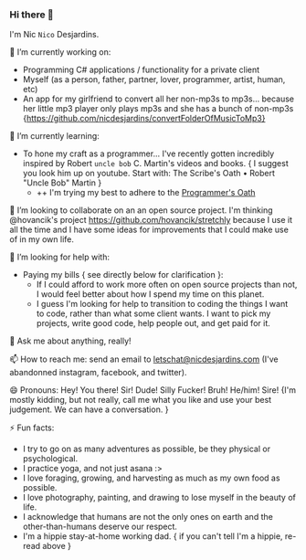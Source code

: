 ### Hi there 👋

I'm Nic `Nico` Desjardins.

🔭 I’m currently working on:
- Programming C# applications / functionality for a private client
- Myself (as a person, father, partner, lover, programmer, artist, human, etc)
- An app for my girlfriend to convert all her non-mp3s to mp3s... because her little mp3 player only plays mp3s and she has a bunch of non-mp3s {https://github.com/nicdesjardins/convertFolderOfMusicToMp3}

🌱 I’m currently learning:
- To hone my craft as a programmer... I've recently gotten incredibly inspired by Robert `uncle bob` C. Martin's videos and books. { I suggest you look him up on youtube. Start with: The Scribe's Oath • Robert "Uncle Bob" Martin }
  - ++ I'm trying my best to adhere to the [Programmer's Oath](http://nicdesjardins.com/documents/The_Programmers_Oath)

👯 I’m looking to collaborate on an an open source project. I'm thinking @hovancik's project https://github.com/hovancik/stretchly because I use it all the time and I have some ideas for improvements that I could make use of in my own life.

🤔 I’m looking for help with:
- Paying my bills { see directly below for clarification }:
  - If I could afford to work more often on open source projects than not, I would feel better about how I spend my time on this planet.
  - I guess I'm looking for help to transition to coding the things I want to code, rather than what some client wants. I want to pick my projects, write good code, help people out, and get paid for it.

💬 Ask me about anything, really!

📫 How to reach me: send an email to letschat@nicdesjardins.com (I've abandonned instagram, facebook, and twitter).

😄 Pronouns: Hey! You there! Sir! Dude! Silly Fucker! Bruh! He/him! Sire! {I'm mostly kidding, but not really, call me what you like and use your best judgement. We can have a conversation. }

⚡ Fun facts:
- I try to go on as many adventures as possible, be they physical or psychological.
- I practice yoga, and not just asana :>
- I love foraging, growing, and harvesting as much as my own food as possible.
- I love photography, painting, and drawing to lose myself in the beauty of life.
- I acknowledge that humans are not the only ones on earth and the other-than-humans deserve our respect.
- I'm a hippie stay-at-home working dad. { if you can't tell I'm a hippie, re-read above }

<!--
**nicdesjardins/nicdesjardins** is a ✨ _special_ ✨ repository because its `README.md` (this file) appears on your GitHub profile.

Here are some ideas to get you started:

- 🔭 I’m currently working on ...
- 🌱 I’m currently learning ...
- 👯 I’m looking to collaborate on ...
- 🤔 I’m looking for help with ...
- 💬 Ask me about ...
- 📫 How to reach me: ...
- 😄 Pronouns: ...
- ⚡ Fun fact: ...
-->
